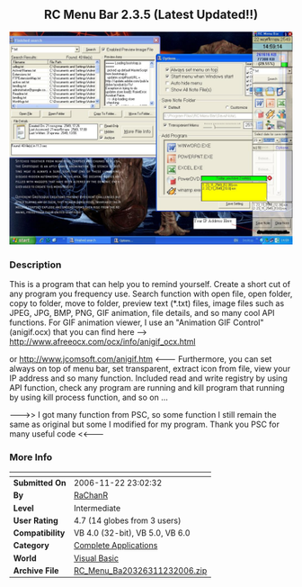 ﻿<div align="center">

## RC Menu Bar 2\.3\.5 \(Latest Updated\!\!\)

<img src="PIC20061122552176608.JPG">
</div>

### Description

This is a program that can help you to remind yourself. Create a short cut of any program you frequency use. Search function with open file, open folder, copy to folder, move to folder, preview text (*.txt) files, image files such as JPEG, JPG, BMP, PNG, GIF animation, file details, and so many cool API functions. For GIF animation viewer, I use an "Animation GIF Control" (anigif.ocx) that you can find here --&gt; http://www.afreeocx.com/ocx/info/anigif_ocx.html

or http://www.jcomsoft.com/anigif.htm &lt;--- Furthermore, you can set always on top of menu bar, set transparent, extract icon from file, view your IP address and so many function. Included read and write registry by using API function, check any program are running and kill program that running by using kill process function, and so on ...

---&gt;&gt; I got many function from PSC, so some function I still remain the same as original but some I modified for my program. Thank you PSC for many useful code &lt;&lt;---
 
### More Info
 


<span>             |<span>
---                |---
**Submitted On**   |2006-11-22 23:02:32
**By**             |[RaChanR](https://github.com/Planet-Source-Code/PSCIndex/blob/master/ByAuthor/rachanr.md)
**Level**          |Intermediate
**User Rating**    |4.7 (14 globes from 3 users)
**Compatibility**  |VB 4\.0 \(32\-bit\), VB 5\.0, VB 6\.0
**Category**       |[Complete Applications](https://github.com/Planet-Source-Code/PSCIndex/blob/master/ByCategory/complete-applications__1-27.md)
**World**          |[Visual Basic](https://github.com/Planet-Source-Code/PSCIndex/blob/master/ByWorld/visual-basic.md)
**Archive File**   |[RC\_Menu\_Ba20326311232006\.zip](https://github.com/Planet-Source-Code/rachanr-rc-menu-bar-2-3-5-latest-updated__1-67155/archive/master.zip)








